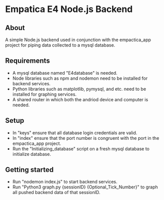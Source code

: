 # Empatica E4 Node.js Backend

## About

A simple Node.js backend used in conjunction with the empactica_app project for piping data collected to a mysql database.

## Requirements

- A mysql database named "E4database" is needed.
- Node libraries such as npm and nodemon need to be installed for backend services.
- Python libraries such as matplotlib, pymysql, and etc. need to be installed for graphing services.
- A shared router in which both the andriod device and computer is needed.

## Setup

- In "keys" ensure that all database login credentials are valid.
- In "index" ensure that the port number is congruent with the port in the empactica_app project.
- Run the "Initializing_database" script on a fresh mysql database to initialize database.

## Getting started

- Run "nodemon index.js" to start backend services.
- Run "Python3 graph.py {sessionID} {Optional_Tick_Number}" to graph all pushed backend data of that sessionID.
